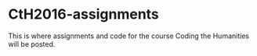 # CtH2016-assignments
This is where assignments and code for the course Coding the Humanities will be posted.
